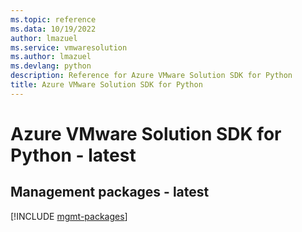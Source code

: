 ```yaml
---
ms.topic: reference
ms.data: 10/19/2022
author: lmazuel
ms.service: vmwaresolution
ms.author: lmazuel
ms.devlang: python
description: Reference for Azure VMware Solution SDK for Python
title: Azure VMware Solution SDK for Python
---
```

# Azure VMware Solution SDK for Python - latest

## Management packages - latest
[!INCLUDE [mgmt-packages](vmware-solution-mgmt-index.md)]